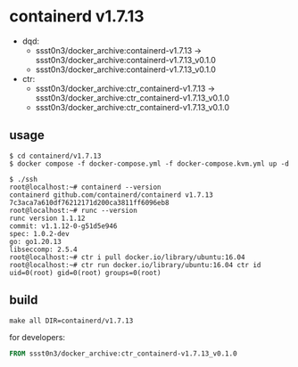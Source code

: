 # containerd v1.7.13

* dqd: 
    * ssst0n3/docker_archive:containerd-v1.7.13 -> ssst0n3/docker_archive:containerd-v1.7.13_v0.1.0
    * ssst0n3/docker_archive:containerd-v1.7.13_v0.1.0
* ctr:
    * ssst0n3/docker_archive:ctr_containerd-v1.7.13 -> ssst0n3/docker_archive:ctr_containerd-v1.7.13_v0.1.0
    * ssst0n3/docker_archive:ctr_containerd-v1.7.13_v0.1.0

## usage

```shell
$ cd containerd/v1.7.13
$ docker compose -f docker-compose.yml -f docker-compose.kvm.yml up -d
```

```shell
$ ./ssh
root@localhost:~# containerd --version
containerd github.com/containerd/containerd v1.7.13 7c3aca7a610df76212171d200ca3811ff6096eb8
root@localhost:~# runc --version
runc version 1.1.12
commit: v1.1.12-0-g51d5e946
spec: 1.0.2-dev
go: go1.20.13
libseccomp: 2.5.4
root@localhost:~# ctr i pull docker.io/library/ubuntu:16.04
root@localhost:~# ctr run docker.io/library/ubuntu:16.04 ctr id
uid=0(root) gid=0(root) groups=0(root)
```

## build

```shell
make all DIR=containerd/v1.7.13
```

for developers:

```dockerfile
FROM ssst0n3/docker_archive:ctr_containerd-v1.7.13_v0.1.0
```
